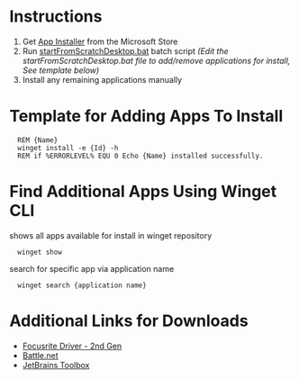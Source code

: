 # Instructions
1. Get [App Installer](https://apps.microsoft.com/store/detail/app-installer/9NBLGGH4NNS1) from the Microsoft Store
2. Run [startFromScratchDesktop.bat](./startFromScratchDesktop.bat) batch script _(Edit the startFromScratchDesktop.bat file to add/remove applications for install, See template below)_
3. Install any remaining applications manually

# Template for Adding Apps To Install

      REM {Name}          
      winget install -e {Id} -h
      REM if %ERRORLEVEL% EQU 0 Echo {Name} installed successfully.
# Find Additional Apps Using Winget CLI
 shows all apps available for install in winget repository

      winget show
 search for specific app via application name
  
      winget search {application name}

# Additional Links for Downloads
- [Focusrite Driver - 2nd Gen](https://downloads.focusrite.com/focusrite/scarlett-2nd-gen/scarlett-2i2-2nd-gen)
- [Battle.net](https://www.blizzard.com/en-us/download/confirmation?product=bnetdesk)
- [JetBrains Toolbox](https://www.jetbrains.com/toolbox-app/)
